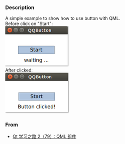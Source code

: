 ### Description
A simple example to show how to use button with QML.    
Before click on "Start":  
![wait](wait.PNG)  
After clicked:  
![clicked](clicked.PNG)  

### From  
* [Qt 学习之路 2（79）：QML 组件](https://www.devbean.net/2014/01/qt-study-road-2-qml-component/)

